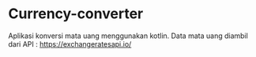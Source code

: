 # Currency-converter
Aplikasi konversi mata uang menggunakan kotlin. Data mata uang diambil dari API :
https://exchangeratesapi.io/
